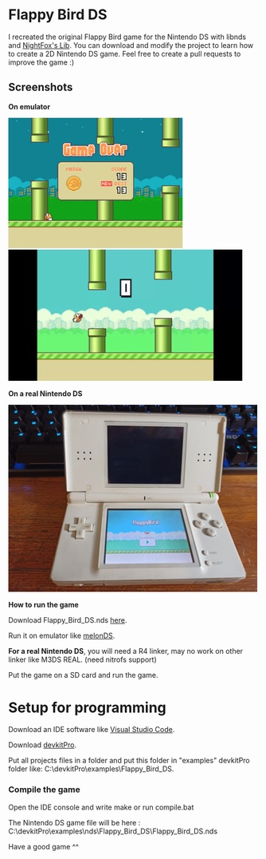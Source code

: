 # Flappy Bird DS
I recreated the original Flappy Bird game for the Nintendo DS with libnds and [NightFox's Lib](https://nightfoxandco.com/?page_id=52).
You can download and modify the project to learn how to create a 2D Nintendo DS game.
Feel free to create a pull requests to improve the game :)

## Screenshots

**On emulator**

<img src="https://github.com/Fewnity/Flappy-Bird-Nintendo-DS/blob/main/GitImages/Flap2.PNG" width="350"><img src="https://github.com/Fewnity/Flappy-Bird-Nintendo-DS/blob/main/GitImages/FlapGif.gif" width="470">

**On a real Nintendo DS**

<img src="https://github.com/Fewnity/Flappy-Bird-Nintendo-DS/blob/main/GitImages/FlapReal.jpg" width="500">

**How to run the game**

Download Flappy_Bird_DS.nds [here](https://github.com/Fewnity/Flappy-Bird-Nintendo-DS/raw/main/Flappy_Bird_DS.nds).

Run it on emulator like [melonDS](http://melonds.kuribo64.net/downloads.php).

**For a real Nintendo DS**, you will need a R4 linker, may no work on other linker like M3DS REAL. (need nitrofs support)

Put the game on a SD card and run the game.

# Setup for programming
Download an IDE software like [Visual Studio Code](https://code.visualstudio.com/).

Download [devkitPro](https://github.com/devkitPro/installer/releases).

Put all projects files in a folder and put this folder in "examples" devkitPro folder like: C:\devkitPro\examples\Flappy_Bird_DS.

### Compile the game
Open the IDE console and write make or run compile.bat

The Nintendo DS game file will be here : C:\devkitPro\examples\nds\Flappy_Bird_DS\Flappy_Bird_DS.nds

Have a good game ^^

